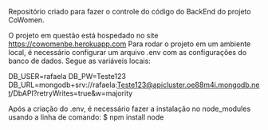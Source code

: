 Repositório criado para fazer o controle do código do BackEnd do projeto CoWomen.

O projeto em questão está hospedado no site https://cowomenbe.herokuapp.com
Para rodar o projeto em um ambiente local, é necessário configurar um arquivo .env com as configurações do banco de dados. Segue as variáveis locais: 

DB_USER=rafaela
DB_PW=Teste123
DB_URL=mongodb+srv://rafaela:Teste123@apicluster.oe88m4i.mongodb.net/DbAPI?retryWrites=true&w=majority

Após a criação do .env, é necessário fazer a instalação no node_modules usando a linha de comando:
$ npm install node
